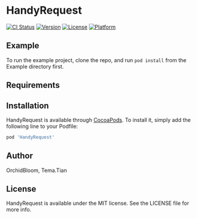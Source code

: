# HandyRequest

[![CI Status](https://img.shields.io/travis/OrchidBloom/HandyRequest.svg?style=flat)](https://travis-ci.org/OrchidBloom/HandyRequest)
[![Version](https://img.shields.io/cocoapods/v/HandyRequest.svg?style=flat)](https://cocoapods.org/pods/HandyRequest)
[![License](https://img.shields.io/cocoapods/l/HandyRequest.svg?style=flat)](https://cocoapods.org/pods/HandyRequest)
[![Platform](https://img.shields.io/cocoapods/p/HandyRequest.svg?style=flat)](https://cocoapods.org/pods/HandyRequest)

## Example

To run the example project, clone the repo, and run `pod install` from the Example directory first.

## Requirements

## Installation

HandyRequest is available through [CocoaPods](https://cocoapods.org). To install
it, simply add the following line to your Podfile:

```ruby
pod 'HandyRequest'
```

## Author

OrchidBloom, Tema.Tian

## License

HandyRequest is available under the MIT license. See the LICENSE file for more info.
